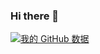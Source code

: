 ### Hi there 👋

[![我的 GitHub 数据](https://github-readme-stats.vercel.app/api?username=devindon)](https://blog.don.red)
